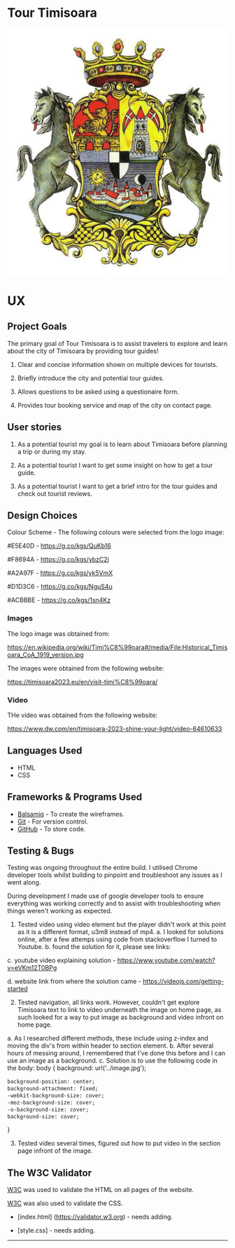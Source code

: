 # Tour Timisoara

![Tour Timisoara logo](assets/images/logo-timisoara.jpg)

# UX

## Project Goals

The primary goal of Tour Timisoara is to assist travelers to explore and learn about the city of Timisoara by providing tour guides!

1. Clear and concise information shown on multiple devices for tourists.

2. Briefly introduce the city and potential tour guides.

3. Allows questions to be asked using a questionaire form.

4. Provides tour booking service and map of the city on contact page.

## User stories

1. As a potential tourist my goal is to learn about Timisoara before planning a trip or during my stay.

2. As a potential tourist I want to get some insight on how to get a tour guide.

3. As a potential tourist I want to get a brief intro for the tour guides and check out tourist reviews.

## Design Choices

 Colour Scheme - The following colours were selected from the logo image:

 #E5E40D - https://g.co/kgs/QuKb16

 #F8694A - https://g.co/kgs/ybzC2i

 #A2A97F - https://g.co/kgs/yk5VmX

 #D1D3C6 - https://g.co/kgs/NguS4u
 
 #ACBBBE - https://g.co/kgs/1sn4Kz

 ### Images

The logo image was obtained from:

https://en.wikipedia.org/wiki/Timi%C8%99oara#/media/File:Historical_Timisoara_CoA_1919_version.jpg

 The images were obtained from the following website:

  https://timisoara2023.eu/en/visit-timi%C8%99oara/
 
### Video

THe video was obtained from the following website:

https://www.dw.com/en/timisoara-2023-shine-your-light/video-64610633


## Languages Used

- HTML
- CSS

## Frameworks & Programs Used

- [Balsamiq](https://balsamiq.com/) - To create the wireframes.
- [Git](https://git-scm.com/) - For version control.
- [GitHub](https://www.github.com) - To store code.

## Testing & Bugs

Testing was ongoing throughout the entire build. I utilised Chrome developer tools whilst building to pinpoint and troubleshoot any issues as I went along.

During development I made use of google developer tools to ensure everything was working correctly and to assist with troubleshooting when things weren't working as expected.

1. Tested video using video element but the player didn't work at this point as it is a different format, u3m8 instead of mp4. 
 a. I looked for solutions online, after a few attemps using code from stackoverflow I turned to Youtube.
 b. found the solution for it, please see links:

 c. youtube video explaining solution - https://www.youtube.com/watch?v=eVKm12T0BPg

 d. website link from where the solution came - https://videojs.com/getting-started

2. Tested navigation, all links work. However, couldn't get explore Timisoara text to link to video underneath the image on home page, as such looked for a way to put image as background and video infront on home page. 

 a. As I researched different methods, these include using z-index and moving the div's from within header to section element.
 b. After several hours of messing around, I remembered that I've done this before and I can use an image as a background.
 c. Solution  is to use the following code in the body:
  body {
    background: url('../image.jpg');
    
    background-position: center;
    background-attachment: fixed;
    -webkit-background-size: cover; 
    -moz-background-size: cover;
    -o-background-size: cover;
    background-size: cover;
  }

3. Tested video several times, figured out how to put video in the section page infront of the image.

## The W3C Validator

[W3C](https://validator.w3.org/) was used to validate the HTML on all pages of the website. 

[W3C](https://validator.w3.org/) was also used to validate the CSS.

- [index.html] (https://validator.w3.org) - needs adding.

- [style.css] - needs adding.




---
 
